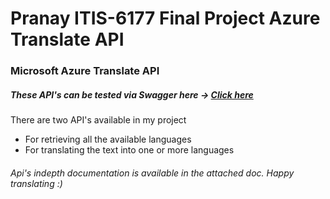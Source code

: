 # Pranay ITIS-6177 Final Project Azure Translate API
### Microsoft Azure Translate API

##### These API's can be tested via Swagger here -> [Click here](www.localhost:3000/docs)

There are two API's available in my project
- For retrieving all the available languages
- For translating the text into one or more languages

###### Api's indepth documentation is available in the attached doc. Happy translating :)

